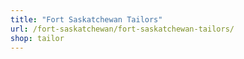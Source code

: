 ```yaml
---
title: "Fort Saskatchewan Tailors"
url: /fort-saskatchewan/fort-saskatchewan-tailors/
shop: tailor
---
```

